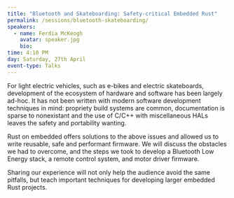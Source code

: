 ```yaml
---
title: "Bluetooth and Skateboarding: Safety-critical Embedded Rust"
permalink: /sessions/bluetooth-skateboarding/
speakers: 
  - name: Ferdia McKeogh
    avatar: speaker.jpg
    bio: 
time: 4:10 PM
day: Saturday, 27th April
event-type: Talks
---
```


For light electric vehicles, such as e-bikes and electric skateboards, development of the ecosystem of hardware and software has been largely ad-hoc. It has not been written with modern software development techniques in mind: propriety build systems are common, documentation is sparse to nonexistant and the use of C/C++ with miscellaneous HALs leaves the safety and portability wanting.

Rust on embedded offers solutions to the above issues and allowed us to write reusable, safe and performant firmware. We will discuss the obstacles we had to overcome, and the steps we took to develop a Bluetooth Low Energy stack, a remote control system, and motor driver firmware.

Sharing our experience will not only help the audience avoid the same pitfalls, but teach important techniques for developing larger embedded Rust projects.
